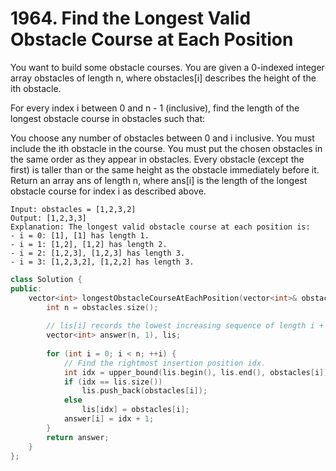 # 1964. Find the Longest Valid Obstacle Course at Each Position

You want to build some obstacle courses. You are given a 0-indexed integer array obstacles of length n, where obstacles[i] describes the height of the ith obstacle.

For every index i between 0 and n - 1 (inclusive), find the length of the longest obstacle course in obstacles such that:

You choose any number of obstacles between 0 and i inclusive.
You must include the ith obstacle in the course.
You must put the chosen obstacles in the same order as they appear in obstacles.
Every obstacle (except the first) is taller than or the same height as the obstacle immediately before it.
Return an array ans of length n, where ans[i] is the length of the longest obstacle course for index i as described above.

```
Input: obstacles = [1,2,3,2]
Output: [1,2,3,3]
Explanation: The longest valid obstacle course at each position is:
- i = 0: [1], [1] has length 1.
- i = 1: [1,2], [1,2] has length 2.
- i = 2: [1,2,3], [1,2,3] has length 3.
- i = 3: [1,2,3,2], [1,2,2] has length 3.
```



```cpp
class Solution {
public:
    vector<int> longestObstacleCourseAtEachPosition(vector<int>& obstacles) {
        int n = obstacles.size();
        
        // lis[i] records the lowest increasing sequence of length i + 1.
        vector<int> answer(n, 1), lis;
        
        for (int i = 0; i < n; ++i) {
            // Find the rightmost insertion position idx.
            int idx = upper_bound(lis.begin(), lis.end(), obstacles[i]) - lis.begin();
            if (idx == lis.size())
                lis.push_back(obstacles[i]);
            else
                lis[idx] = obstacles[i];
            answer[i] = idx + 1;
        }
        return answer;
    }
};
```
